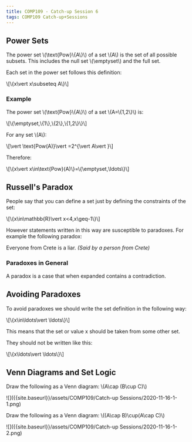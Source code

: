 ```yaml
---
title: COMP109 - Catch-up Session 6
tags: COMP109 Catch-up+Sessions
---
```

## Power Sets
The power set \\(\\text{Pow}\\{A\\}\\) of a set \\(A\\) is the set of all possible subsets. This includes the null set \\(\\emptyset\\) and the full set.

Each set in the power set follows this definition:

\\[\\{x\\vert x\\subseteq A\\}\\]

### Example
The power set \\(\\text{Pow}\\{A\\}\\) of a set \\(A=\\{1,2\\}\\) is:

\\[\\{\\emptyset,\\{1\\},\\{2\\},\\{1,2\\}\\}\\]

For any set \\(A\\):

\\[\\vert \\text{Pow(A)}\\vert =2^{\\vert A\\vert }\\]

Therefore: 

\\[\\{x\\vert x\\in\\text{Pow}(A)\\}=\\{\\emptyset,\\ldots\\}\\]

## Russell's Paradox
People say that you can define a set just by defining the constraints of the set:

\\[\\{x\\in\\mathbb{R}\\vert x<4,x\\geq-1\\}\\]

However statements written in this way are susceptible to paradoxes. For example the following paradox:

Everyone from Crete is a liar. <cite>(Said by a person from Crete)</cite>

### Paradoxes in General
A paradox is a case that when expanded contains a contradiction.

## Avoiding Paradoxes
To avoid paradoxes we should write the set definition in the following way:

\\[\\{x\\in\\ldots\\vert \\ldots\\}\\]

This means that the set or value x should be taken from some other set.

They should not be written like this:

\\[\\{x\\ldots\\vert \\ldots\\}\\]

## Venn Diagrams and Set Logic

Draw the following as a Venn diagram: \\(A\\cap (B\\cup C)\\)

![]({{site.baseurl}}/assets/COMP109/Catch-up Sessions/2020-11-16-1-1.png)

Draw the following as a Venn diagram: \\((A\\cap B)\\cup(A\\cap C)\\)

![]({{site.baseurl}}/assets/COMP109/Catch-up Sessions/2020-11-16-1-2.png)

